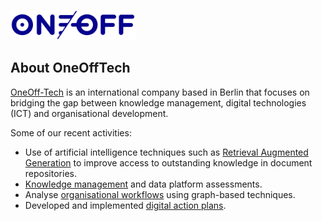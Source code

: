 <p align="left"><a href="https://oneofftech.de" target="_blank"><img src="https://raw.githubusercontent.com/OneOffTech/.github/main/art/oneofftech-logo.svg" width="200"></a></p>

## About OneOffTech

[OneOff-Tech](https://oneofftech.de) is an international company based in Berlin that focuses on bridging the gap between knowledge management, digital technologies (ICT) and organisational development.

Some of our recent activities:

- Use of artificial intelligence techniques such as [Retrieval Augmented Generation](https://oneofftech.de/blog/rag/) to improve access to outstanding knowledge in document repositories.
- [Knowledge management](https://oneofftech.de/blog/introducing-the-knowledge-management-framework/) and data platform assessments.
- Analyse [organisational workflows](https://oneofftech.de/blog/an-example-of-a-data-driven-network-analysis/) using graph-based techniques.
- Developed and implemented [digital action plans](https://oneofftech.de/blog/open-source-digital-platform-for-ithen-a-success-story/).

